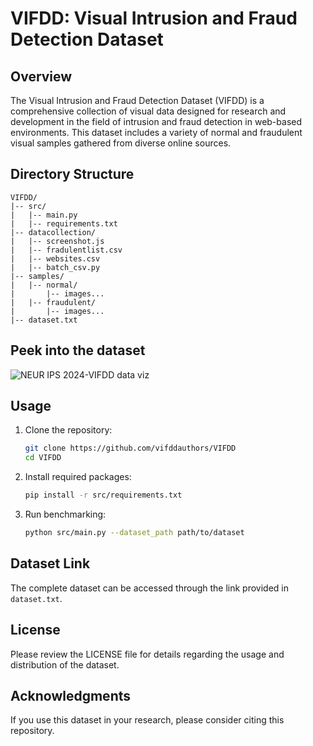 # VIFDD: Visual Intrusion and Fraud Detection Dataset

## Overview

The Visual Intrusion and Fraud Detection Dataset (VIFDD) is a comprehensive collection of visual data designed for research and development in the field of intrusion and fraud detection in web-based environments. This dataset includes a variety of normal and fraudulent visual samples gathered from diverse online sources.

## Directory Structure

```
VIFDD/
|-- src/
|   |-- main.py
|   |-- requirements.txt
|-- datacollection/
|   |-- screenshot.js
|   |-- fradulentlist.csv
|   |-- websites.csv
|   |-- batch_csv.py
|-- samples/
|   |-- normal/
|       |-- images...
|   |-- fraudulent/
|       |-- images...
|-- dataset.txt
```

## Peek into the dataset
![NEUR IPS 2024-VIFDD data viz](https://github.com/mldlusinkaggle/VIFDD/assets/171614320/38b0fd7a-d157-4645-8d24-6fde23d0f755)



## Usage

1. Clone the repository:
   ```bash
   git clone https://github.com/vifddauthors/VIFDD
   cd VIFDD
   ```

2. Install required packages:
   ```bash
   pip install -r src/requirements.txt
   ```

3. Run benchmarking:
   ```bash
   python src/main.py --dataset_path path/to/dataset
   ```

## Dataset Link

The complete dataset can be accessed through the link provided in `dataset.txt`.

## License

Please review the LICENSE file for details regarding the usage and distribution of the dataset.

## Acknowledgments

If you use this dataset in your research, please consider citing this repository.
